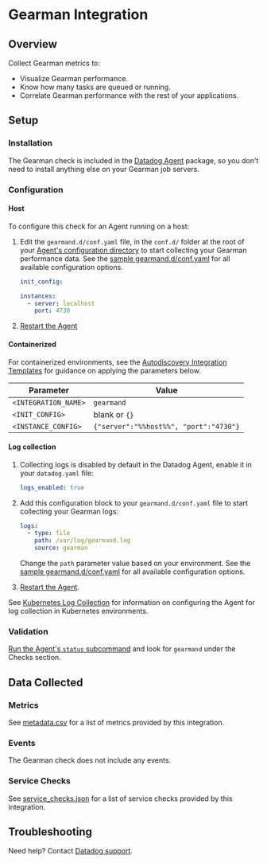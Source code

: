 # Gearman Integration

## Overview

Collect Gearman metrics to:

- Visualize Gearman performance.
- Know how many tasks are queued or running.
- Correlate Gearman performance with the rest of your applications.

## Setup

### Installation

The Gearman check is included in the [Datadog Agent][1] package, so you don't need to install anything else on your Gearman job servers.

### Configuration

<!-- xxx tabs xxx -->
<!-- xxx tab "Host" xxx -->

#### Host

To configure this check for an Agent running on a host:

1. Edit the `gearmand.d/conf.yaml` file, in the `conf.d/` folder at the root of your [Agent's configuration directory][2] to start collecting your Gearman performance data. See the [sample gearmand.d/conf.yaml][3] for all available configuration options.

   ```yaml
   init_config:

   instances:
     - server: localhost
       port: 4730
   ```

2. [Restart the Agent][4]

<!-- xxz tab xxx -->
<!-- xxx tab "Containerized" xxx -->

#### Containerized

For containerized environments, see the [Autodiscovery Integration Templates][5] for guidance on applying the parameters below.

| Parameter            | Value                                  |
| -------------------- | -------------------------------------- |
| `<INTEGRATION_NAME>` | `gearmand`                             |
| `<INIT_CONFIG>`      | blank or `{}`                          |
| `<INSTANCE_CONFIG>`  | `{"server":"%%host%%", "port":"4730"}` |

<!-- xxz tab xxx -->
<!-- xxz tabs xxx -->

#### Log collection

<!-- partial
{{< site-region region="us3" >}}
**Log collection is not supported for the Datadog {{< region-param key="dd_site_name" >}} site**.
{{< /site-region >}}
partial -->

1. Collecting logs is disabled by default in the Datadog Agent, enable it in your `datadog.yaml` file:

    ```yaml
    logs_enabled: true
    ```

2. Add this configuration block to your `gearmand.d/conf.yaml` file to start collecting your Gearman logs:

    ```yaml
    logs:
      - type: file
        path: /var/log/gearmand.log
        source: gearman
    ```

    Change the `path` parameter value based on your environment. See the [sample gearmand.d/conf.yaml][3] for all available configuration options.

3. [Restart the Agent][4].

See [Kubernetes Log Collection][6] for information on configuring the Agent for log collection in Kubernetes environments.

### Validation

[Run the Agent's `status` subcommand][7] and look for `gearmand` under the Checks section.

## Data Collected

### Metrics

See [metadata.csv][8] for a list of metrics provided by this integration.

### Events

The Gearman check does not include any events.

### Service Checks

See [service_checks.json][9] for a list of service checks provided by this integration.

## Troubleshooting

Need help? Contact [Datadog support][10].

[1]: https://app.datadoghq.com/account/settings#agent
[2]: https://docs.datadoghq.com/agent/guide/agent-configuration-files/#agent-configuration-directory
[3]: https://github.com/DataDog/integrations-core/blob/master/gearmand/datadog_checks/gearmand/data/conf.yaml.example
[4]: https://docs.datadoghq.com/agent/guide/agent-commands/#start-stop-and-restart-the-agent
[5]: https://docs.datadoghq.com/agent/kubernetes/integrations/
[6]: https://docs.datadoghq.com/agent/kubernetes/log/
[7]: https://docs.datadoghq.com/agent/guide/agent-commands/#agent-status-and-information
[8]: https://github.com/DataDog/integrations-core/blob/master/gearmand/metadata.csv
[9]: https://github.com/DataDog/integrations-core/blob/master/gearmand/assets/service_checks.json
[10]: https://docs.datadoghq.com/help/
